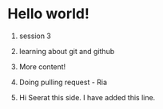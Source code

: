 # Hello world!

1. session 3
2. learning about git and github
3. More content!

4. Doing pulling request - Ria

5. Hi Seerat this side. I have added this line.